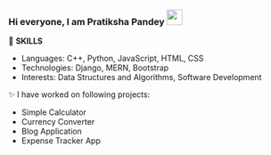 ### Hi everyone, I am Pratiksha Pandey <img src="https://raw.githubusercontent.com/Neilblaze/vault-0.1/master/Funny%20gif's/Hi.gif" width="28px">

<!--
**pratiksha-pandey/pratiksha-pandey** is a ✨ _special_ ✨ repository because its `README.md` (this file) appears on your GitHub profile.
-->


🔭 **SKILLS**
- Languages: C++, Python, JavaScript, HTML, CSS
- Technologies: Django, MERN, Bootstrap
- Interests: Data Structures and Algorithms, Software Development

✨ I have worked on following projects:
- Simple Calculator
- Currency Converter
- Blog Application
- Expense Tracker App



